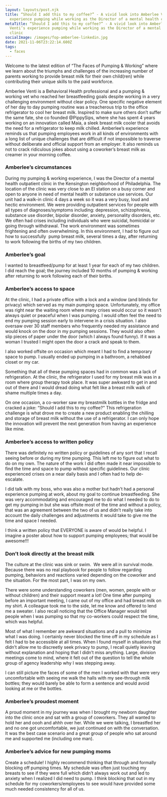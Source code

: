 ```yaml
---
layout: layouts/post.njk
title: “Should I add this to my coffee?” - A vivid look into Amberlee Venti’s
  experience pumping while working as the Director of a mental health clinic
metaTitle: “Should I add this to my coffee?” - A vivid look into Amberlee
  Venti’s experience pumping while working as the Director of a mental health
  clinic
socialImage: /images/fop-amberlee-linkedin.jpg
date: 2021-11-06T23:22:14.600Z
tags:
  - faces
---
```







Welcome to the latest edition of “The Faces of Pumping & Working” where we learn about the triumphs and challenges of the increasing number of parents working to provide breast milk for their own child(ren) while contributing their unique skills to the paid workforce. 

Amberlee Venti is a Behavioral Health professional and a pumping & working vet who reached her breastfeeding goals despite working in a very challenging environment without clear policy. One specific negative element of her day to day pumping routine was a treacherous trip to the office refrigerator to cool her breast milk. Inspired to make sure others don’t suffer the same fate, she co founded @PippySips, where she has spent 4 years working on an innovation called Maia, a sleek breast milk cooler that avoids the need for a refrigerator to keep milk chilled. Amberlee’s experience reminds us that pumping employees work in all kinds of environments with a long list of unique challenges that are difficult if not impossible to traverse without deliberate and official support from an employer. It also reminds us not to crack ridiculous jokes about using a coworker’s breast milk as creamer in your morning coffee. 

### Amberlee’s circumstances

During my pumping & working experience, I was the Director of a mental health outpatient clinic in the Kensington neighborhood of Philadelphia. The location of the clinic was very close to an El station on a busy corner and open to anyone in need of mental health or substance use services. Our unit had a walk-in clinic 4 days a week so it was a very busy, loud and hectic environment. We were providing outpatient services for people with all types of diagnoses/symptoms including: depression, schizophrenia, substance use disorder, bipolar disorder, anxiety, personality disorders, etc. We often had crises including individuals who were suicidal, homicidal or going through withdrawal. The work environment was sometimes frightening and often overwhelming. In this environment, I had to figure out how to successfully  pump breast milk, several times a day, after returning to work following the births of my two children.

### Amberlee’s goal

I wanted to breastfeed/pump for at least 1 year for each of my two children. I did reach the goal; the journey included 10 months of pumping & working after returning to work following each of their births. 

### Amberlee’s access to space

At the clinic, I had a private office with a lock and a window (and blinds for privacy) which served as my main pumping space. Unfortunately, my office was right near the waiting room where many crises would occur so it wasn't always quiet or peaceful when I was pumping. I would often feel the need to end my pumping session early to intervene in a crisis situation. I also oversaw over 30 staff members who frequently needed my assistance and would knock on the door in my pumping sessions. They would also often slip pieces of paper under the door (which I always found funny). If it was a woman I trusted I might open the door a crack and speak to them.  

I also worked offsite on occasion which meant I had to find a temporary space to pump. I usually ended up pumping in a bathroom, a rehabbed closet or my car.

Something that all of these pumping spaces had in common was a lack of refrigeration. At the clinic, the refrigerator I used for my breast milk was in a room where group therapy took place. It was super awkward to get in and out of there and I would dread doing what felt like a breast milk walk of shame multiple times a day. 

On one occasion, a co-worker saw my breastmilk bottles in the fridge and cracked a joke: “Should I add this to my coffee?" This refrigeration challenge is what drove me to create a new product enabling the chilling and storage of breast milk without the use of a refrigerator. I can only hope the innovation will prevent the next generation from having an experience like mine. 

### Amberlee’s access to written policy

There was definitely no written policy or guidelines of any sort that I recall seeing before or during my time pumping. This left me to figure out what to do on my own. The nature of the work I did often made it near impossible to find the time and space to pump without specific guidelines. Our clinic experienced crises on a near daily basis and I often had to help de-escalate.

I did talk with my boss, who was also a mother but hadn’t had a personal experience pumping at work, about my goal to continue breastfeeding. She was very accommodating and encouraged me to do what I needed to do to get my pumping in but she was offsite most of the time and without a policy, that was an agreement between the two of us and didn’t really take into account the daily challenges and adjustments it would take to give me the time and space I needed. 

I think a written policy that EVERYONE is aware of would be helpful. I imagine a poster about how to support pumping employees; that would be awesome!!! 

### Don’t look directly at the breast milk

The culture at the clinic was sink or swim.  We were all in survival mode. Because there was no real playbook for people to follow regarding pumping, behaviors and reactions varied depending on the coworker and the situation. For the most part, I was on my own.  

There were some understanding coworkers (men, women, people with or without children) and their support meant a lot! One time after pumping before an important meeting, I came out of my office and had breast milk on my shirt. A colleague took me to the side, let me know and offered to lend me a sweater. I also recall noticing that the Office Manager would tell people when I was pumping so that my co-workers could respect the time, which was helpful. 

Most of what I remember are awkward situations and a pull to minimize what I was doing. I certainly never blocked the time off in my schedule as I felt I had to be accessible at all times. When I found myself in situations that didn’t allow me to discreetly seek privacy to pump, I recall quietly leaving without explanation and hoping that I didn’t miss anything. Large, division meetings come to mind, where it felt out of the question to tell the whole group of agency leadership why I was stepping away. 

I can still picture the faces of some of the men I worked with that were very uncomfortable with seeing me walk the halls with my see-through milk bottles; they would barely be able to form a sentence and would avoid looking at me or the bottles.  

### Amberlee’s proudest moment

A proud moment in my journey was when I brought my newborn daughter into the clinic once and sat with a group of coworkers. They all wanted to hold her and oooh and ahhh over her. While we were talking, I breastfed her and no one got uncomfortable, we just continued on with the conversation. It was the best case scenario and a great group of people who sat around me and supported me (including one man).  

### Amberlee’s advice for new pumping moms

Create a schedule! I highly recommend thinking that through and formally blocking off pumping times. My schedule was often just touching my breasts to see if they were full which didn’t always work out and led to anxiety when I realized I did need to pump. I think blocking that out in my schedule for my coworkers/employees to see would have provided some much needed consistency for all of us.